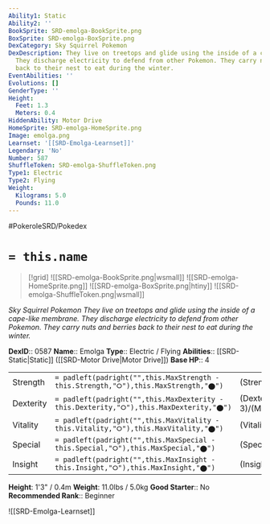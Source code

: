 ```yaml
---
Ability1: Static
Ability2: ''
BookSprite: SRD-emolga-BookSprite.png
BoxSprite: SRD-emolga-BoxSprite.png
DexCategory: Sky Squirrel Pokemon
DexDescription: They live on treetops and glide using the inside of a cape-like membrane.
  They discharge electricity to defend from other Pokemon. They carry nuts and berries
  back to their nest to eat during the winter.
EventAbilities: ''
Evolutions: []
GenderType: ''
Height:
  Feet: 1.3
  Meters: 0.4
HiddenAbility: Motor Drive
HomeSprite: SRD-emolga-HomeSprite.png
Image: emolga.png
Learnset: '[[SRD-Emolga-Learnset]]'
Legendary: 'No'
Number: 587
ShuffleToken: SRD-emolga-ShuffleToken.png
Type1: Electric
Type2: Flying
Weight:
  Kilograms: 5.0
  Pounds: 11.0
---
```


#PokeroleSRD/Pokedex

# `= this.name`

> [!grid]
> ![[SRD-emolga-BookSprite.png|wsmall]]
> ![[SRD-emolga-HomeSprite.png]]
> ![[SRD-emolga-BoxSprite.png|htiny]]
> ![[SRD-emolga-ShuffleToken.png|wsmall]]


*Sky Squirrel Pokemon*
*They live on treetops and glide using the inside of a cape-like membrane. They discharge electricity to defend from other Pokemon. They carry nuts and berries back to their nest to eat during the winter.*

**DexID**:: 0587
**Name**:: Emolga
**Type**:: Electric / Flying
**Abilities**:: [[SRD-Static|Static]] ([[SRD-Motor Drive|Motor Drive]])
**Base HP**:: 4

|           |                                                                                        |                                          |
| --------- | -------------------------------------------------------------------------------------- | ---------------------------------------- |
| Strength  | `= padleft(padright("",this.MaxStrength - this.Strength,"⭘"),this.MaxStrength,"⬤")`    | (Strength::2)/(MaxStrength::5)   |
| Dexterity | `= padleft(padright("",this.MaxDexterity - this.Dexterity,"⭘"),this.MaxDexterity,"⬤")` | (Dexterity:: 3)/(MaxDexterity::6) |
| Vitality  | `= padleft(padright("",this.MaxVitality - this.Vitality,"⭘"),this.MaxVitality,"⬤")`    | (Vitality::2)/(MaxVitality::4)   |
| Special   | `= padleft(padright("",this.MaxSpecial - this.Special,"⭘"),this.MaxSpecial,"⬤")`       | (Special::2)/(MaxSpecial::5)     |
| Insight   | `= padleft(padright("",this.MaxInsight - this.Insight,"⭘"),this.MaxInsight,"⬤")`       | (Insight::2)/(MaxInsight::4)     |

**Height**: 1'3" / 0.4m
**Weight**: 11.0lbs / 5.0kg
**Good Starter**:: No
**Recommended Rank**:: Beginner

![[SRD-Emolga-Learnset]]